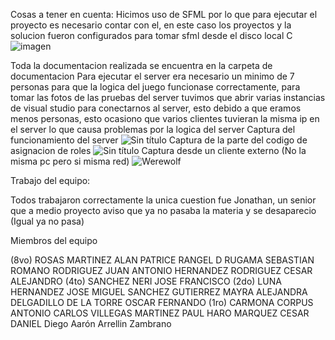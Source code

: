 Cosas a tener en cuenta:
Hicimos uso de SFML por lo que para ejecutar el proyecto es necesario contar con el, en este caso los proyectos y la solucion fueron configurados para tomar 
sfml desde el disco local C
![imagen](https://github.com/alanPatriceRosas/Werewolf/assets/150208683/55958fa6-b1f7-4585-bd65-ef416c78e3a3)

Toda la documentacion realizada se encuentra en la carpeta de documentacion
Para ejecutar el server era necesario un minimo de 7 personas para que la logica del juego funcionase correctamente, para tomar las fotos de las pruebas del 
server tuvimos que abrir varias instancias de visual studio para conectarnos al server, esto debido a que eramos menos personas, esto ocasiono que varios 
clientes tuvieran la misma ip en el server lo que causa problemas por la logica del server
Captura del funcionamiento del server
![Sin título](https://github.com/alanPatriceRosas/Werewolf/assets/150208683/834880a0-ac7c-47f9-9f89-4b8589e56574)
Captura de la parte del codigo de asignacion de roles
![Sin título](https://github.com/alanPatriceRosas/Werewolf/assets/150208683/8bafff46-f4f8-48f3-ac5e-6e435dbe9cbd)
Captura desde un cliente externo (No la misma pc pero si misma red)
![Werewolf](https://github.com/alanPatriceRosas/Werewolf/assets/150208683/4fd02ccc-04e7-4cd2-9a0b-f99d96a8a178)

Trabajo del equipo:

Todos trabajaron correctamente la unica cuestion fue Jonathan, un senior que a medio proyecto aviso que ya no pasaba la materia y se desaparecio (Igual ya no pasa)

Miembros del equipo

(8vo) 
ROSAS MARTINEZ ALAN PATRICE
RANGEL D RUGAMA SEBASTIAN 
ROMANO RODRIGUEZ JUAN ANTONIO 
HERNANDEZ RODRIGUEZ CESAR ALEJANDRO 
(4to) 
SANCHEZ NERI JOSE FRANCISCO
(2do) 
LUNA HERNANDEZ JOSE MIGUEL
SANCHEZ GUTIERREZ MAYRA ALEJANDRA
DELGADILLO DE LA TORRE OSCAR FERNANDO
(1ro) 
CARMONA CORPUS ANTONIO CARLOS 
VILLEGAS MARTINEZ PAUL 
HARO MARQUEZ CESAR DANIEL
Diego Aarón Arrellin Zambrano 




